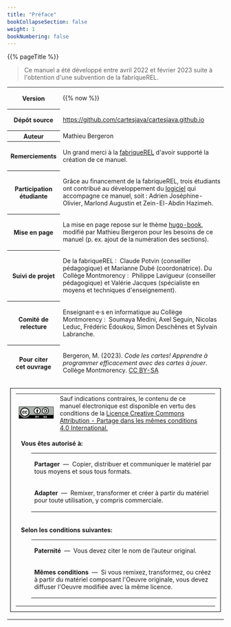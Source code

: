 ```yaml
---
title: "Préface"
bookCollapseSection: false
weight: 1
bookNumbering: false
---
```


{{% pageTitle %}}

> Ce manuel a été développé entre avril 2022 et février 2023 suite à l'obtention
> d'une subvention de la fabriqueREL.



<table>

<tr>
<th>Version</th>
<td>

{{% now %}}

</td>
</tr>

<tr>
<th>Dépôt source</th>
<td>

https://github.com/cartesjava/cartesjava.github.io

</td>
</tr>

<tr>
<th>Auteur</th>
<td>Mathieu Bergeron
</td>
</tr>

<tr>
<th>Remerciements</th>
<td>

Un grand merci à la <a href="https://fabriquerel.org/qui-sommes-nous/">fabriqueREL</a> d'avoir supporté la création de ce manuel.

</td>
</tr>

<tr>
<th>Participation étudiante</th>
<td>

Grâce au financement de la fabriqueREL, trois étudiants ont contribué au développement du <a href="https://github.com/cartesjava/ca.ntro.cards">logiciel</a> qui accompagne ce manuel, soit&nbsp;: 
Adrien Joséphine-Olivier,
Marlond Augustin
et
Zein-El-Abdin Hazimeh.



</td>
</tr>

<tr>
<th>Mise en page</th>
<td>

La mise en page repose sur le thème <a href="https://github.com/alex-shpak/hugo-book">hugo-book</a>, modifié par Mathieu Bergeron pour les besoins de ce manuel (p.&nbsp;ex. ajout de la numération des sections).
 

</td>
</tr>

<tr>
<th>Suivi de projet</th>
<td>

De la fabriqueREL&nbsp;: &nbsp;Claude Potvin (conseiller pédagogique) et Marianne Dubé (coordonatrice).
Du Collège Montmorency&nbsp;: &nbsp;Philippe Lavigueur (conseiller pédagogique) et Valérie Jacques (spécialiste en moyens et techniques d'enseignement).
</td>
</tr>


<tr>
<th>Comité de relecture</th>
<td>

Enseignant·e·s en informatique au Collège Montmorency&nbsp;: &nbsp;Soumaya Medini, Axel Seguin, Nicolas Leduc, Frédéric Édoukou, Simon Deschênes et Sylvain Labranche.
</td>
</tr>

<tr>
<th>Pour&nbsp;citer cet&nbsp;ouvrage</th>
<td>

Bergeron, M. (2023). *Code les cartes! Apprendre à programmer efficacement avec des cartes à jouer*.
Collège Montmorency. <a href="https://creativecommons.org/licenses/by-sa/4.0/deed.fr">CC BY-SA</a>


</td>
</tr>

<tr>

<td colspan="2">

<table class="cc-license" style="border:1px solid black !important; padding: 12px !important;">

<tr style="border:none !important;">
<td style="border:none !important;">
<img src="/by-sa.png">
</td>
<td style="border:none !important;">
Sauf indications contraires, le contenu de ce manuel électronique est disponible en vertu des conditions de la <a href="https://creativecommons.org/licenses/by-sa/4.0/deed.fr">Licence Creative Commons Attribution - Partage dans les mêmes conditions 4.0 International.</a>
</td>
</tr>

<tr class="cc-license">
<td class="cc-license" colspan="2" style="padding-left:12px !important;">

**Vous êtes autorisé à:**<br>

<table class="cc-license" style="margin-left:24px !important;">
<tr class="cc-license">
<td class="cc-license">

**Partager**
&nbsp;—&nbsp;
Copier, distribuer et communiquer le matériel par tous moyens et sous tous formats.

</td>
</tr>

<tr class="cc-license">
<td class="cc-license">

**Adapter**
&nbsp;—&nbsp;
Remixer, transformer et créer à partir du matériel pour toute utilisation, y compris commerciale.
</td>
</tr>
</table>

</td>

<td class="cc-license">
</td>
</tr>

<tr class="cc-license">
<td class="cc-license" colspan="2" style="padding-left: 12px !important;">

**Selon les conditions suivantes:**<br>

<table  class="cc-license" style="margin-left:24px !important;">
<tr class="cc-license" >
<td class="cc-license" >

**Paternité**
&nbsp;—&nbsp;
Vous devez citer le nom de l’auteur original.
</td>
</tr>

<tr class="cc-license" >
<td class="cc-license" >

**Mêmes conditions**
&nbsp;—&nbsp;
Si vous remixez, transformez, ou créez à partir du matériel composant l'Oeuvre originale, vous devez diffuser l'Oeuvre modifiée avec la même licence.

</td>
</tr>
</table>



</td>
</tr>
</table>
</td>
</tr>
</table>
</td>
</tr>
</table>
